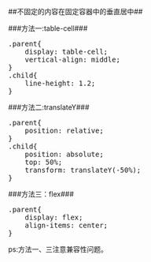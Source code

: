 ##不固定的内容在固定容器中的垂直居中##

###方法一:table-cell###
<pre>
.parent{
	display: table-cell;
	vertical-align: middle;
}
.child{
	line-height: 1.2;
}
</pre>
###方法二:translateY###
<pre>
.parent{
	position: relative;
}
.child{
	position: absolute;
	top: 50%;
	transform: translateY(-50%);
}
</pre>
###方法三：flex###
<pre>
.parent{
	display: flex;
	align-items: center;
}
</pre>

ps:方法一、三注意兼容性问题。
